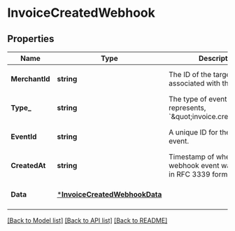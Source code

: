 # InvoiceCreatedWebhook

## Properties

 Name           | Type                                                           | Description                                                                   | Notes                        
----------------|----------------------------------------------------------------|-------------------------------------------------------------------------------|------------------------------
 **MerchantId** | **string**                                                     | The ID of the target merchant associated with the event.                      | [optional] [default to null] 
 **Type_**      | **string**                                                     | The type of event this represents, &#x60;\&quot;invoice.created\&quot;&#x60;. | [optional] [default to null] 
 **EventId**    | **string**                                                     | A unique ID for the webhook event.                                            | [optional] [default to null] 
 **CreatedAt**  | **string**                                                     | Timestamp of when the webhook event was created, in RFC 3339 format.          | [optional] [default to null] 
 **Data**       | [***InvoiceCreatedWebhookData**](InvoiceCreatedWebhookData.md) |                                                                               | [optional] [default to null] 

[[Back to Model list]](../README.md#documentation-for-models) [[Back to API list]](../README.md#documentation-for-api-endpoints) [[Back to README]](../README.md)

